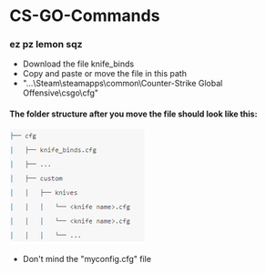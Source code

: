 # CS-GO-Commands
### ez pz lemon sqz

* Download the file knife_binds
* Copy and paste or move the file in this path 
* "...\Steam\steamapps\common\Counter-Strike Global Offensive\csgo\cfg"

#### The folder structure after you move the file should look like this:
<p align="left">
<img src="https://github.com/CliffordV/CS-GO-Commands/blob/master/structure.PNG" />
</p>
  
* Don't mind the "myconfig.cfg" file

